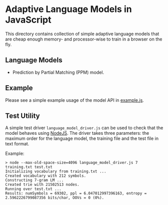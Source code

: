 # Adaptive Language Models in JavaScript

This directory contains collection of simple adaptive language models that are
cheap enough memory- and processor-wise to train in a browser on the fly.

## Language Models

*  Prediction by Partial Matching (PPM) model.

## Example

Please see a simple example usage of the model API in [example.js](example.js).

## Test Utility

A simple test driver `language_model_driver.js` can be used to check that the
model behaves using [NodeJS](https://nodejs.org/en/). The driver takes three
parameters: the maximum order for the language model, the training file and the
test file in text format.

Example:

```shell
> node --max-old-space-size=4096 language_model_driver.js 7 training.txt test.txt
Initializing vocabulary from training.txt ...
Created vocabulary with 212 symbols.
Constructing 7-gram LM ...
Created trie with 21502513 nodes.
Running over test.txt ...
Results: numSymbols = 69302, ppl = 6.047012997396163, entropy = 2.5962226799087356 bits/char, OOVs = 0 (0%).
```
